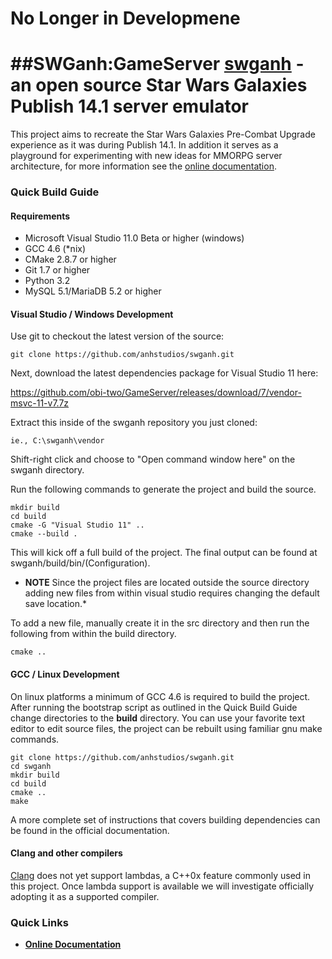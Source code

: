 # No Longer in Developmene
##SWGanh:GameServer
[swganh][1] - an open source Star Wars Galaxies Publish 14.1 server emulator
=======================================================================

This project aims to recreate the Star Wars Galaxies Pre-Combat Upgrade experience as it was during Publish 14.1. In addition it serves as a playground for experimenting with new ideas for MMORPG server architecture, for more information see the [online documentation][2].

### Quick Build Guide ##

#### Requirements ###

*   Microsoft Visual Studio 11.0 Beta or higher (windows)
*   GCC 4.6 (*nix)
*   CMake 2.8.7 or higher
*   Git 1.7 or higher
*   Python 3.2
*   MySQL 5.1/MariaDB 5.2 or higher

#### Visual Studio / Windows Development ###

Use git to checkout the latest version of the source:

    git clone https://github.com/anhstudios/swganh.git

Next, download the latest dependencies package for Visual Studio 11 here: 

https://github.com/obi-two/GameServer/releases/download/7/vendor-msvc-11-v7.7z

Extract this inside of the swganh repository you just cloned:

    ie., C:\swganh\vendor

Shift-right click and choose to "Open command window here" on the swganh directory.

Run the following commands to generate the project and build the source.

    mkdir build
    cd build
    cmake -G "Visual Studio 11" ..
    cmake --build .

This will kick off a full build of the project. The final output can be found at swganh/build/bin/(Configuration).

* **NOTE** Since the project files are located outside the source directory adding new files from within visual studio requires changing the default save location.*

To add a new file, manually create it in the src directory and then run the following from within the build directory.
    
    cmake ..


#### GCC / Linux Development ###

On linux platforms a minimum of GCC 4.6 is required to build the project. After running the bootstrap script as outlined in the Quick Build Guide change directories to the **build** directory. You can use your favorite text editor to edit source files, the project can be rebuilt using familiar gnu make commands.

    git clone https://github.com/anhstudios/swganh.git
    cd swganh
    mkdir build
    cd build
    cmake ..
    make
    
A more complete set of instructions that covers building dependencies can be found in the official documentation.

#### Clang and other compilers ###

[Clang][3] does not yet support lambdas, a C++0x feature commonly used in this project. Once lambda support is available we will investigate officially adopting it as a supported compiler. 

### Quick Links ##

*   **[Online Documentation][2]**

[1]: http://swganh.com
[2]: http://swganh.com/anh_docs
[3]: http://clang.llvm.org/
